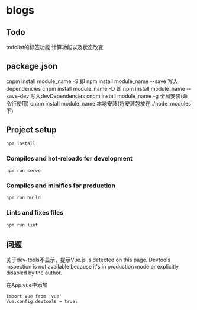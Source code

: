# blogs

## Todo
todolist的标签功能 
计算功能以及状态改变

## package.json
cnpm install module_name -S 即 npm install module_name --save 写入dependencies
cnpm install module_name -D 即 npm install module_name --save-dev 写入devDependencies
cnpm install module_name -g 全局安装(命令行使用)
cnpm install module_name 本地安装(将安装包放在 ./node_modules 下)



## Project setup
```
npm install
```

### Compiles and hot-reloads for development
```
npm run serve
```

### Compiles and minifies for production
```
npm run build
```

### Lints and fixes files
```
npm run lint
```

## 问题

关于dev-tools不显示，提示Vue.js is detected on this page. Devtools inspection is not available because it's in production mode or explicitly disabled by the author.

在App.vue中添加
```
import Vue from 'vue'
Vue.config.devtools = true;
```